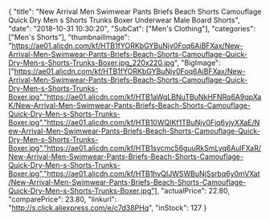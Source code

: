 {
	"title": "New Arrival Men Swimwear Pants Briefs Beach Shorts Camouflage Quick Dry Men s Shorts Trunks Boxer Underwear Male Board Shorts",
	"date": "2018-10-31 10:30:20",
	"SubCat": ["Men's Clothing"],
	"categories": ["Men's Shorts"],
	"thumbnailImage": "https://ae01.alicdn.com/kf/HTB1fYORKbGYBuNjy0Foq6AiBFXax/New-Arrival-Men-Swimwear-Pants-Briefs-Beach-Shorts-Camouflage-Quick-Dry-Men-s-Shorts-Trunks-Boxer.jpg_220x220.jpg",
	"BigImage": ["https://ae01.alicdn.com/kf/HTB1fYORKbGYBuNjy0Foq6AiBFXax/New-Arrival-Men-Swimwear-Pants-Briefs-Beach-Shorts-Camouflage-Quick-Dry-Men-s-Shorts-Trunks-Boxer.jpg","https://ae01.alicdn.com/kf/HTB1aWgLBNuTBuNkHFNRq6A9qpXaK/New-Arrival-Men-Swimwear-Pants-Briefs-Beach-Shorts-Camouflage-Quick-Dry-Men-s-Shorts-Trunks-Boxer.jpg","https://ae01.alicdn.com/kf/HTB10WQIKf1TBuNjy0Fjq6yjyXXaE/New-Arrival-Men-Swimwear-Pants-Briefs-Beach-Shorts-Camouflage-Quick-Dry-Men-s-Shorts-Trunks-Boxer.jpg","https://ae01.alicdn.com/kf/HTB1sycmc56guuRkSmLyq6AulFXaR/New-Arrival-Men-Swimwear-Pants-Briefs-Beach-Shorts-Camouflage-Quick-Dry-Men-s-Shorts-Trunks-Boxer.jpg","https://ae01.alicdn.com/kf/HTB1hvQIJWSWBuNjSsrbq6y0mVXat/New-Arrival-Men-Swimwear-Pants-Briefs-Beach-Shorts-Camouflage-Quick-Dry-Men-s-Shorts-Trunks-Boxer.jpg"],
	"actualPrice": 22.80,
	"comparePrice": 23.80,
	"linkurl": "http://s.click.aliexpress.com/e/c7d38PHq",
	"inStock": 127
}
